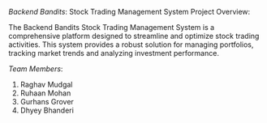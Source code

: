 *Backend Bandits*: Stock Trading Management System
Project Overview:

The Backend Bandits Stock Trading Management System is a comprehensive platform designed to streamline and optimize stock trading activities. This system provides a robust solution for managing portfolios, tracking market trends and analyzing investment performance.

*Team Members*: 
1) Raghav Mudgal
2) Ruhaan Mohan
3) Gurhans Grover
4) Dhyey Bhanderi
